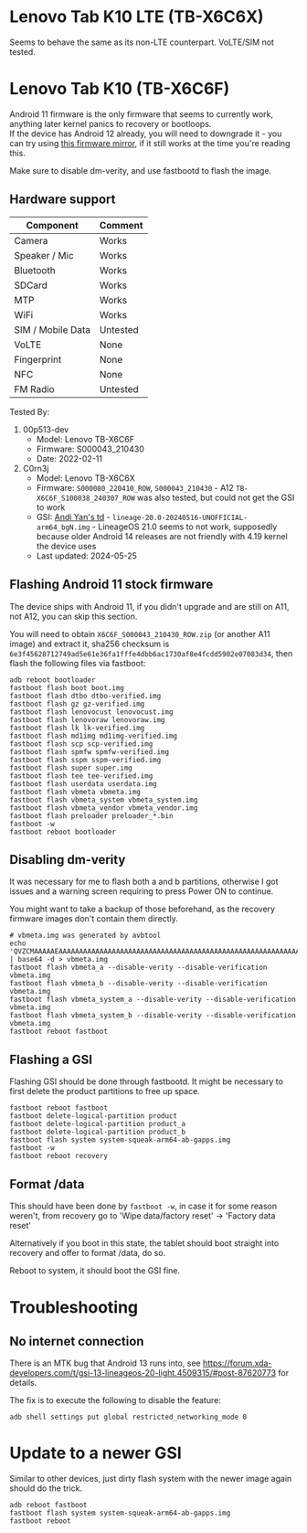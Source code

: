 # Lenovo Tab K10 LTE (TB-X6C6X)
Seems to behave the same as its non-LTE counterpart. VoLTE/SIM not tested.

# Lenovo Tab K10 (TB-X6C6F)

Android 11 firmware is the only firmware that seems to currently work, anything later kernel panics to recovery or bootloops.  
If the device has Android 12 already, you will need to downgrade it - you can try using [this firmware mirror](https://mirrors.lolinet.com/firmware/lenowow/Tab_K10/TB-X6C6F/), if it still works at the time you're reading this.

Make sure to disable dm-verity, and use fastbootd to flash the image.

## Hardware support

| Component                 |      Comment                                              |
|---------------------------|-----------------------------------------------------------|
| Camera                    | Works                                                     |
| Speaker / Mic             | Works                                                     |
| Bluetooth                 | Works                                                     |
| SDCard                    | Works                                                     |
| MTP                       | Works                                                     |
| WiFi                      | Works                                                     |
| SIM / Mobile Data         | Untested                                                  |
| VoLTE                     | None                                                      |
| Fingerprint               | None                                                      |
| NFC                       | None                                                      |
| FM Radio                  | Untested                                                  |


Tested By:
1. 00p513-dev
   - Model: Lenovo TB-X6C6F
   - Firmware: S000043_210430
   - Date: 2022-02-11
1. C0rn3j
   - Model: Lenovo TB-X6C6X
   - Firmware: `S000080_220410_ROW`, `S000043_210430` - A12 `TB-X6C6F_S100038_240307_ROW` was also tested, but could not get the GSI to work
   - GSI: [Andi Yan's td](https://sourceforge.net/projects/andyyan-gsi/files/lineage-20-td/) - `lineage-20.0-20240516-UNOFFICIAL-arm64_bgN.img` - LineageOS 21.0 seems to not work, supposedly because older Android 14 releases are not friendly with 4.19 kernel the device uses
   - Last updated: 2024-05-25


## Flashing Android 11 stock firmware

The device ships with Android 11, if you didn't upgrade and are still on A11, not A12, you can skip this section.

You will need to obtain `X6C6F_S000043_210430_ROW.zip` (or another A11 image) and extract it, sha256 checksum is `6e3f45628712749ad5e61e36fa1fffe4dbb6ac1730af8e4fcdd5902e07083d34`, then flash the following files via fastboot:
```console
adb reboot bootloader
fastboot flash boot boot.img
fastboot flash dtbo dtbo-verified.img
fastboot flash gz gz-verified.img
fastboot flash lenovocust lenovocust.img
fastboot flash lenovoraw lenovoraw.img
fastboot flash lk lk-verified.img
fastboot flash md1img md1img-verified.img
fastboot flash scp scp-verified.img
fastboot flash spmfw spmfw-verified.img
fastboot flash sspm sspm-verified.img
fastboot flash super super.img
fastboot flash tee tee-verified.img
fastboot flash userdata userdata.img
fastboot flash vbmeta vbmeta.img
fastboot flash vbmeta_system vbmeta_system.img
fastboot flash vbmeta_vendor vbmeta_vendor.img
fastboot flash preloader preloader_*.bin
fastboot -w
fastboot reboot bootloader
```

## Disabling dm-verity
It was necessary for me to flash both a and b partitions, otherwise I got issues and a warning screen requiring to press Power ON to continue.

You might want to take a backup of those beforehand, as the recovery firmware images don't contain them directly.

```console
# vbmeta.img was generated by avbtool
echo 'QVZCMAAAAAEAAAAAAAAAAAAAAAAAAAAAAAAAAAAAAAAAAAAAAAAAAAAAAAAAAAAAAAAAAAAAAAAAAAAAAAAAAAAAAAAAAAAAAAAAAAAAAAAAAAAAAAAAAAAAAAAAAAAAAAAAAAAAAAAAAAAAAAAAAAAAAAAAAAAAAAAAAAAAAABhdmJ0b29sIDEuMi4wAAAAAAAAAAAAAAAAAAAAAAAAAAAAAAAAAAAAAAAAAAAAAAAAAAAAAAAAAAAAAAAAAAAAAAAAAAAAAAAAAAAAAAAAAAAAAAAAAAAAAAAAAAAAAAAAAAAAAAAAAAAAAAAAAAAAAAAAAAAAAAAAAAAAAAAAAA==' | base64 -d > vbmeta.img
fastboot flash vbmeta_a --disable-verity --disable-verification vbmeta.img
fastboot flash vbmeta_b --disable-verity --disable-verification vbmeta.img
fastboot flash vbmeta_system_a --disable-verity --disable-verification vbmeta.img
fastboot flash vbmeta_system_b --disable-verity --disable-verification vbmeta.img
fastboot reboot fastboot
```

## Flashing a GSI
Flashing GSI should be done through fastbootd. It might be necessary to first delete the product partitions to free up space.

```console
fastboot reboot fastboot
fastboot delete-logical-partition product
fastboot delete-logical-partition product_a
fastboot delete-logical-partition product_b
fastboot flash system system-squeak-arm64-ab-gapps.img
fastboot -w
fastboot reboot recovery
```
## Format /data

This should have been done by `fastboot -w`, in case it for some reason weren't, from recovery go to 'Wipe data/factory reset' -> 'Factory data reset'

Alternatively if you boot in this state, the tablet should boot straight into recovery and offer to format /data, do so.

Reboot to system, it should boot the GSI fine.

# Troubleshooting

## No internet connection

There is an MTK bug that Android 13 runs into, see https://forum.xda-developers.com/t/gsi-13-lineageos-20-light.4509315/#post-87620773 for details.

The fix is to execute the following to disable the feature:

```console
adb shell settings put global restricted_networking_mode 0
```

# Update to a newer GSI

Similar to other devices, just dirty flash system with the newer image again should do the trick.

```console
adb reboot fastboot
fastboot flash system system-squeak-arm64-ab-gapps.img
fastboot reboot
```
